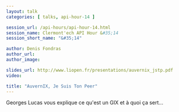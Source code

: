 ```yaml
---
layout: talk
categories: [ talks, api-hour-14 ]

session_url: /api-hours/api-hour-14.html
session_name: Clermont'ech API Hour &#35;14
session_short_name: "&#35;14"

author: Denis Fondras
author_url:
author_image:

slides_url: http://www.liopen.fr/presentations/auvernix_jstp.pdf
video:

title: "AuvernIX, Je Suis Ton Peer"
---
```


Georges Lucas vous explique ce qu'est un GIX et à quoi ça sert...
